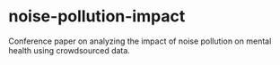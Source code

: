 # noise-pollution-impact
Conference paper on analyzing the impact of noise pollution on mental health using crowdsourced data.
